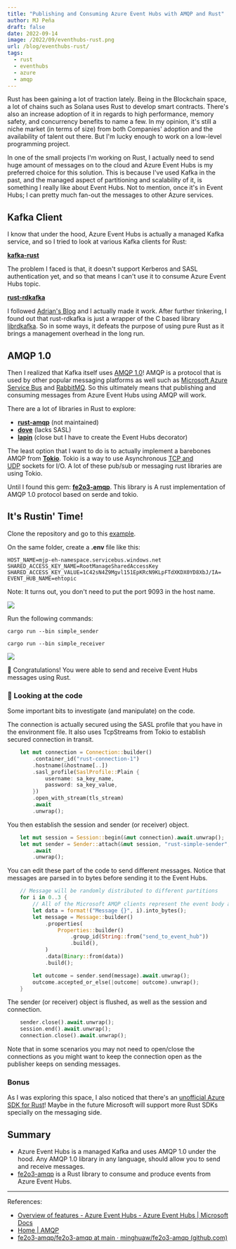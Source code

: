 ```yaml
---
title: "Publishing and Consuming Azure Event Hubs with AMQP and Rust"
author: MJ Peña
draft: false
date: 2022-09-14
image: /2022/09/eventhubs-rust.png
url: /blog/eventhubs-rust/
tags:
  - rust
  - eventhubs
  - azure
  - amqp
---
```


Rust has been gaining a lot of traction lately. Being in the Blockchain space, a lot of chains such as Solana uses Rust to develop smart contracts. There's also an increase adoption of it in regards to high performance, memory safety, and concurrency benefits to name a few. In my opinion, it's still a niche market (in terms of size) from both Companies' adoption and the availability of talent out there. But I'm lucky enough to work on a low-level programming project.

In one of the small projects I'm working on Rust, I actually need to send huge amount of messages on to the cloud and Azure Event Hubs is my preferred choice for this solution. This is because I've used Kafka in the past, and the managed aspect of partitioning and scalability of it, is something I really like about Event Hubs. Not to mention, once it's in Event Hubs; I can pretty much fan-out the messages to other Azure services.

## Kafka Client

I know that under the hood, Azure Event Hubs is actually a managed Kafka service, and so I tried to look at various Kafka clients for Rust:

[**kafka-rust**](https://github.com/kafka-rust/kafka-rust)

The problem I faced is that, it doesn't support Kerberos and SASL authentication yet, and so that means I can't use it to consume Azure Event Hubs topic.

[**rust-rdkafka**](https://github.com/fede1024/rust-rdkafka)

I followed [Adrian's Blog](https://www.adrians-blog.com/articles/software/2021/12/08/azure-eventhubs-in-rust/#:~:text=Azure%20EventHubs%20is%20built%20upon%20the%20AMQP%201.0,one%20naturally%20googles%20AMQP%201.0%20implementations%20for%20Rust.) and I actually made it work. After further tinkering, I found out that rust-rdkafka is just a wrapper of the C based library [librdkafka](https://github.com/edenhill/librdkafka). So in some ways, it defeats the purpose of using pure Rust as it brings a management overhead in the long run.

## AMQP 1.0

Then I realized that Kafka itself uses [AMQP 1.0](https://www.oasis-open.org/news/pr/iso-and-iec-approve-oasis-amqp-advanced-message-queuing-protocol/)! AMQP is a protocol that is used by other popular messaging platforms as well such as [Microsoft Azure Service Bus](https://azure.microsoft.com/en-au/services/service-bus/#overview) and [RabbitMQ](https://www.rabbitmq.com/). So this ultimately means that publishing and consuming messages from Azure Event Hubs using AMQP will work.

There are a lot of libraries in Rust to explore:

- [**rust-amqp**](https://github.com/Antti/rust-amqp) (not maintained)
- [**dove**](https://github.com/lulf/dove) (lacks SASL)
- [**lapin**](https://github.com/amqp-rs/lapin) (close but I have to create the Event Hubs decorator)

The least option that I want to do is to actually implement a barebones AMQP from [**Tokio**](https://github.com/tokio-rs/tokio). Tokio is a way to use Asynchronous [TCP and UDP](https://docs.rs/tokio/latest/tokio/net/index.html) sockets for I/O. A lot of these pub/sub or messaging rust libraries are using Tokio.

Until I found this gem: [**fe2o3-amqp**](https://github.com/minghuaw/fe2o3-amqp/tree/main/fe2o3-amqp "fe2o3-amqp"). This library is A rust implementation of AMQP 1.0 protocol based on serde and tokio.

## It's Rustin' Time!

Clone the repository and go to this [example](https://github.com/minghuaw/fe2o3-amqp/tree/main/examples/event_hubs).

On the same folder, create a **.env** file like this:

```env
HOST_NAME=mjp-eh-namespace.servicebus.windows.net
SHARED_ACCESS_KEY_NAME=RootManageSharedAccessKey
SHARED_ACCESS_KEY_VALUE=1C42sN4Z9Mgvl151EpKRcN9KLpFTdXKDX0YD8XbJ/IA=
EVENT_HUB_NAME=ehtopic
```

Note: It turns out, you don't need to put the port 9093 in the host name.

![](/2022/09/eventhubs-rust-env.png)

Run the following commands:

`cargo run --bin simple_sender`

`cargo run --bin simple_receiver`

![](/2022/09/eventhubs-rust-bin.png)

🙌 Congratulations! You were able to send and receive Event Hubs messages using Rust.

### 👀 Looking at the code

Some important bits to investigate (and manipulate) on the code.

The connection is actually secured using the SASL profile that you have in the environment file. It also uses TcpStreams from Tokio to establish secured connection in transit.

```rust
    let mut connection = Connection::builder()
        .container_id("rust-connection-1")
        .hostname(&hostname[..])
        .sasl_profile(SaslProfile::Plain {
            username: sa_key_name,
            password: sa_key_value,
        })
        .open_with_stream(tls_stream)
        .await
        .unwrap();
```

You then establish the session and sender (or receiver) object.

```rust
    let mut session = Session::begin(&mut connection).await.unwrap();
    let mut sender = Sender::attach(&mut session, "rust-simple-sender", event_hub_name)
        .await
        .unwrap();
```

You can edit these part of the code to send different messages. Notice that messages are parsed in to bytes before sending it to the Event Hubs.

```rust
    // Message will be randomly distributed to different partitions
    for i in 0..3 {
        // All of the Microsoft AMQP clients represent the event body as an uninterpreted bag of bytes.
        let data = format!("Message {}", i).into_bytes();
        let message = Message::builder()
            .properties(
                Properties::builder()
                    .group_id(String::from("send_to_event_hub"))
                    .build(),
            )
            .data(Binary::from(data))
            .build();

        let outcome = sender.send(message).await.unwrap();
        outcome.accepted_or_else(|outcome| outcome).unwrap();
    }
```

The sender (or receiver) object is flushed, as well as the session and connection.

```rust
    sender.close().await.unwrap();
    session.end().await.unwrap();
    connection.close().await.unwrap();
```

Note that in some scenarios you may not need to open/close the connections as you might want to keep the connection open as the publisher keeps on sending messages.

### Bonus

As I was exploring this space, I also noticed that there's an [unofficial Azure SDK for Rust](https://github.com/Azure/azure-sdk-for-rust)! Maybe in the future Microsoft will support more Rust SDKs specially on the messaging side.

## Summary

- Azure Event Hubs is a managed Kafka and uses AMQP 1.0 under the hood. Any AMQP 1.0 library in any language, should allow you to send and receive messages.
- [fe2o3-amqp](https://github.com/minghuaw/fe2o3-amqp/tree/main/fe2o3-amqp "fe2o3-amqp") is a Rust library to consume and produce events from Azure Event Hubs.

---

References:

- [Overview of features - Azure Event Hubs - Azure Event Hubs | Microsoft Docs](https://docs.microsoft.com/en-us/azure/event-hubs/event-hubs-features)
- [Home | AMQP](https://www.amqp.org/)
- [fe2o3-amqp/fe2o3-amqp at main · minghuaw/fe2o3-amqp (github.com)](https://github.com/minghuaw/fe2o3-amqp/tree/main/fe2o3-amqp)
